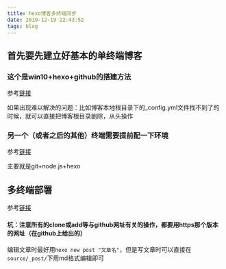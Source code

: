 ```yaml
---
title: hexo博客多终端同步
date: 2019-12-19 22:43:52
tags: blog
---
```


## 首先要先建立好基本的单终端博客

### 这个是win10+hexo+github的搭建方法

参考[链接](https://segmentfault.com/a/1190000020382983)

如果出现难以解决的问题：比如博客本地根目录下的_config.yml文件找不到了的时候，就可以直接把博客根目录删除，从头操作

### 另一个（或者之后的其他）终端需要提前配一下环境

参考[链接]([https://oceandlnu.github.io/2017/03/06/GitHub+Hexo%E5%8D%9A%E5%AE%A2%E5%A4%9A%E7%BB%88%E7%AB%AF%E5%90%8C%E6%AD%A5[%E5%87%86%E5%A4%87%E5%B7%A5%E4%BD%9C\]/](https://oceandlnu.github.io/2017/03/06/GitHub+Hexo博客多终端同步[准备工作]/))

主要就是git+node.js+hexo

<!--next-->

## 多终端部署

参考[链接]([https://oceandlnu.github.io/2017/04/05/GitHub+Hexo%E5%8D%9A%E5%AE%A2%E5%A4%9A%E7%BB%88%E7%AB%AF%E5%90%8C%E6%AD%A5/](https://oceandlnu.github.io/2017/04/05/GitHub+Hexo博客多终端同步/))

#### 坑：注意所有的clone或add等与github网址有关的操作，都要用https那个版本的网址（在github上给出的）

编辑文章时最好用`hexo new post "文章名"`，但是写文章时可以直接在`source/_post/`下用md格式编辑即可